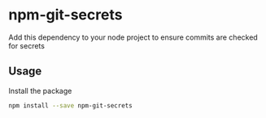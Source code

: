 # npm-git-secrets

Add this dependency to your node project to ensure commits are checked for secrets

## Usage

Install the package

```bash
npm install --save npm-git-secrets
```
